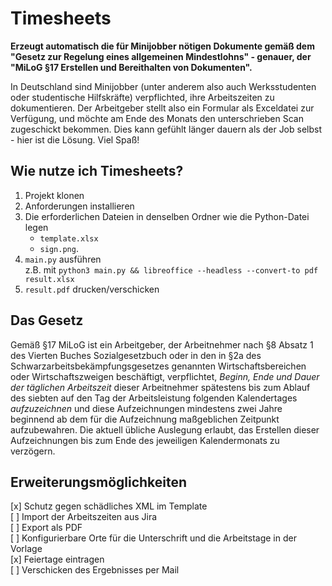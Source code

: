 # Timesheets

**Erzeugt automatisch die für Minijobber nötigen Dokumente gemäß dem "Gesetz zur Regelung eines allgemeinen Mindestlohns" - genauer, der "MiLoG §17 Erstellen und Bereithalten von Dokumenten".**

In Deutschland sind Minijobber (unter anderem also auch Werksstudenten oder studentische Hilfskräfte) verpflichted, ihre Arbeitszeiten zu dokumentieren.
Der Arbeitgeber stellt also ein Formular als Exceldatei zur Verfügung, und möchte am Ende des Monats den unterschrieben Scan zugeschickt bekommen.
Dies kann gefühlt länger dauern als der Job selbst - hier ist die Lösung.
Viel Spaß!

## Wie nutze ich Timesheets?

1. Projekt klonen
2. Anforderungen installieren
3. Die erforderlichen Dateien in denselben Ordner wie die Python-Datei legen
   - `template.xlsx`
   - `sign.png`.
4. `main.py` ausführen  
   z.B. mit `python3 main.py && libreoffice --headless --convert-to pdf result.xlsx`
5. `result.pdf` drucken/verschicken

## Das Gesetz

Gemäß §17 MiLoG ist ein Arbeitgeber, der Arbeitnehmer nach §8 Absatz 1 des Vierten Buches Sozialgesetzbuch oder in den in §2a des Schwarzarbeitsbekämpfungsgesetzes genannten Wirtschaftsbereichen oder Wirtschaftszweigen beschäftigt, verpflichtet, _Beginn, Ende und Dauer der täglichen Arbeitszeit_ dieser Arbeitnehmer spätestens bis zum Ablauf des siebten auf den Tag der Arbeitsleistung folgenden Kalendertages _aufzuzeichnen_ und diese Aufzeichnungen mindestens zwei Jahre beginnend ab dem für die Aufzeichnung maßgeblichen Zeitpunkt aufzubewahren.
Die aktuell übliche Auslegung erlaubt, das Erstellen dieser Aufzeichnungen bis zum Ende des jeweiligen Kalendermonats zu verzögern.

## Erweiterungsmöglichkeiten

[x] Schutz gegen schädliches XML im Template  
[ ] Import der Arbeitszeiten aus Jira  
[ ] Export als PDF  
[ ] Konfigurierbare Orte für die Unterschrift und die Arbeitstage in der Vorlage  
[x] Feiertage eintragen  
[ ] Verschicken des Ergebnisses per Mail
